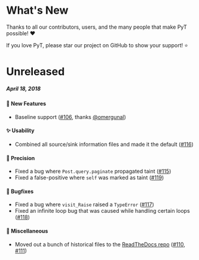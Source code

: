 # What's New

Thanks to all our contributors, users, and the many people that make PyT possible! :heart:

If you love PyT, please star our project on GitHub to show your support! :star:

<!--
# A.B.C
##### MMM DD, YYYY

#### :newspaper: News
#### :mega: Release Highlights
#### :boom: Breaking Changes
#### :tada: New Features
#### :sparkles: Usability
#### :telescope: Precision
#### :bug: Bugfixes
#### :snake: Miscellaneous

[#xxxx]: https://github.com/python-security/pyt/pull/xxxx
[@xxxx]: https://github.com/xxxx
-->

# Unreleased
##### April 18, 2018

#### :tada: New Features

* Baseline support ([#106], thanks [@omergunal])

[#106]: https://github.com/python-security/pyt/pull/106
[@omergunal]: https://github.com/omergunal

#### :sparkles: Usability
* Combined all source/sink information files and made it the default ([#116])

#### :telescope: Precision
* Fixed a bug where `Post.query.paginate` propagated taint ([#115])
* Fixed a false-positive where `self` was marked as taint ([#119])

#### :bug: Bugfixes
* Fixed a bug where `visit_Raise` raised a `TypeError`  ([#117])
* Fixed an infinite loop bug that was caused while handling certain loops ([#118])

#### :snake: Miscellaneous

* Moved out a bunch of historical files to the [ReadTheDocs repo](https://github.com/KevinHock/rtdpyt) ([#110], [#111])

[#116]: https://github.com/python-security/pyt/pull/116
[#115]: https://github.com/python-security/pyt/pull/115
[#119]: https://github.com/python-security/pyt/pull/119
[#117]: https://github.com/python-security/pyt/pull/117
[#118]: https://github.com/python-security/pyt/pull/118
[#111]: https://github.com/python-security/pyt/pull/111
[#110]: https://github.com/python-security/pyt/pull/110
